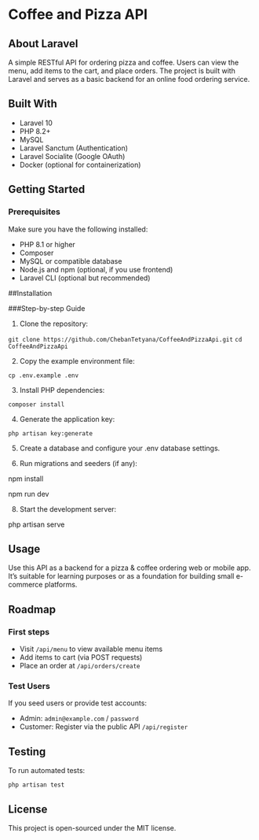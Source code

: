 # Coffee and Pizza API

## About Laravel

A simple RESTful API for ordering pizza and coffee. Users can view the menu, add items to the cart, and place orders. The project is built with Laravel and serves as a basic backend for an online food ordering service.

## Built With

- Laravel 10
- PHP 8.2+
- MySQL
- Laravel Sanctum (Authentication)
- Laravel Socialite (Google OAuth)
- Docker (optional for containerization)

## Getting Started

### Prerequisites

Make sure you have the following installed:

- PHP 8.1 or higher
- Composer
- MySQL or compatible database
- Node.js and npm (optional, if you use frontend)
- Laravel CLI (optional but recommended)

##Installation

###Step-by-step Guide

1. Clone the repository:

`git clone https://github.com/ChebanTetyana/CoffeeAndPizzaApi.git`
`cd CoffeeAndPizzaApi`

2. Copy the example environment file:

`cp .env.example .env`

3. Install PHP dependencies:

`composer install`

4. Generate the application key:

`php artisan key:generate`

5. Create a database and configure your .env database settings.

6. Run migrations and seeders (if any):

npm install

npm run dev

8. Start the development server:

php artisan serve

## Usage

Use this API as a backend for a pizza & coffee ordering web or mobile app. It’s suitable for learning purposes or as a foundation for building small e-commerce platforms.

## Roadmap

### First steps

- Visit `/api/menu` to view available menu items
- Add items to cart (via POST requests)
- Place an order at `/api/orders/create`

### Test Users
If you seed users or provide test accounts:

- Admin: `admin@example.com` / `password`
- Customer: Register via the public API `/api/register`

## Testing
To run automated tests:

`php artisan test`

## License

This project is open-sourced under the MIT license.
